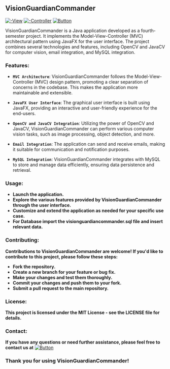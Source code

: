 ## VisionGuardianCommander
[![-View](https://img.shields.io/badge/View-Files-blue)](https://github.com/iceman404/visionguardiancommander/tree/master/src/main/resources/com/project/visionguardiancommander)  [![-Controller](https://img.shields.io/badge/Controller-Files-blue)](https://github.com/iceman404/visionguardiancommander/tree/master/src/main/java/com/project/visionguardiancommander) [![Button](https://img.shields.io/badge/YouTube-FC001B)](https://www.youtube.com/watch?v=xlK7uBWht90)

VisionGuardianCommander is a Java application developed as a fourth-semester project. It implements the Model-View-Controller (MVC) architectural pattern using JavaFX for the user interface. The project combines several technologies and features, including OpenCV and JavaCV for computer vision, email integration, and MySQL integration.


### Features:

- **`MVC Architecture`**: VisionGuardianCommander follows the Model-View-Controller (MVC) design pattern, promoting a clear separation of concerns in the codebase. This makes the application more maintainable and extensible.

- **`JavaFX User Interface`**: The graphical user interface is built using JavaFX, providing an interactive and user-friendly experience for the end-users.

- **`OpenCV and JavaCV Integration`**: Utilizing the power of OpenCV and JavaCV, VisionGuardianCommander can perform various computer vision tasks, such as image processing, object detection, and more.

- **`Email Integration`**: The application can send and receive emails, making it suitable for communication and notification purposes.

- **`MySQL Integration`**: VisionGuardianCommander integrates with MySQL to store and manage data efficiently, ensuring data persistence and retrieval.


### Usage:
- **Launch the application.**
- **Explore the various features provided by VisionGuardianCommander through the user interface.**
- **Customize and extend the application as needed for your specific use case.**
- **For Database import the visionguardiancommander.sql file and insert relevant data.**


### Contributing:
 **Contributions to VisionGuardianCommander are welcome! If you'd like to contribute to this project, please follow these steps:**

- **Fork the repository.**
- **Create a new branch for your feature or bug fix.**
- **Make your changes and test them thoroughly.**
- **Commit your changes and push them to your fork.**
- **Submit a pull request to the main repository.**


### License:
 **This project is licensed under the MIT License - see the LICENSE file for details.**


### Contact:
 **If you have any questions or need further assistance, please feel free to contact us at** [![Button](https://img.shields.io/badge/johnsubba404@gmail.com-09C4D0)](https://mail.google.com/mail/?view=cm&to=johnsubba404@gmail.com)

### Thank you for using VisionGuardianCommander!

